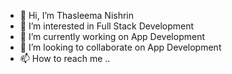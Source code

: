 - 👋 Hi, I’m Thasleema Nishrin
- 👀 I’m interested in Full Stack Development
- 🌱 I’m currently working on App Development
- 👯 I’m looking to collaborate on App Development
- 📫 How to reach me ..
  

<!---
nishrin08/nishrin08 is a ✨ special ✨ repository because its `README.md` (this file) appears on your GitHub profile.
You can click the Preview link to take a look at your changes.
--->
